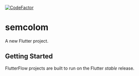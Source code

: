 [![CodeFactor](https://www.codefactor.io/repository/github/lama22hh/semicolon/badge)](https://www.codefactor.io/repository/github/lama22hh/semicolon)

# semcolom

A new Flutter project.

## Getting Started

FlutterFlow projects are built to run on the Flutter _stable_ release.
